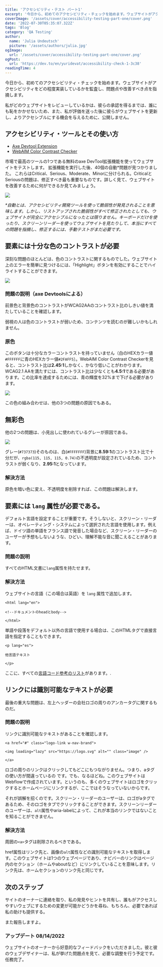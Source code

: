 ```yaml
---
title: 'アクセシビリティ・テスト パート1'
excerpt: '今日から、初めてのアクセシビリティ・チェックを始めます。ウェブサイトがアクセシビリティをどの程度実装しているかを監査し、問題点や改善すべき点を指摘していく。。。'
coverImage: '/assets/cover/accessibility-testing-part-one/cover.png'
date: '2022-07-30T05:35:07.322Z'
tags: 'Blog'
category: 'QA Testing'
author:
  name: 'Julia Undeutsch'
  picture: '/assets/authors/julia.jpg'
ogImage:
  url: '/assets/cover/accessibility-testing-part-one/cover.png'
ogPost:
  url: 'https://dev.to/en/yuridevat/accessibility-check-1-3c38'
readingTime: 4
---
```


今日から、初めてのアクセシビリティ・チェックを始めます。ウェブサイトがアクセシビリティをどの程度実装しているかを監査し、問題点や改善すべき点を指摘します。

私がどのウェブサイトをレビューしているかは、彼らの承認を得るまでは、誰にも恥をかかせないため、また、私が評価を送った後に彼らがウェブサイトを更新し、よりアクセシブルにする機会を与えるために、公開しません。

## アクセシビリティ・ツールとその使い方

- [Axe Devtool Extension](https://www.deque.com/axe/browser-extensions/)
- [WebAIM Color Contrast Checker](https://webaim.org/resources/contrastchecker/)

市場で最高のツールの1つである無料のaxe DevTool拡張機能を使ってウェブサイトをテストします。
拡張機能を実行した後、40個の自動\*問題が見つかりました。
これらはCritical、Serious、Moderate、Minorに分けられる。CriticalとSeriousの問題は、修正すべき最も重要なものです。詳しく見て、ウェブサイトを改善するために何ができるか見てみましょう。

![](/assets/cover/accessibility-testing-part-one/image-1.png)

_\*自動とは、アクセシビリティ開発ツールを使って脆弱性が発見されることを意味します。しかし、リストアップされた脆弱性がすべて修正されたとしても、ウェブサイトが完全にアクセシブルになったとは限りません。キーボードだけを使ったり、スクリーンリーダーを使ってウェブサイトを見たりして、本当にすべての問題を指摘し、修正するには、手動テストがまだ必要です。_

## 要素には十分な色のコントラストが必要

深刻な問題のほとんどは、色のコントラストに関するものでした。ウェブサイト上のエラーを簡単に見つけるには、「Highlight」ボタンを有効にすることでハイライトすることができます。

![](/assets/cover/accessibility-testing-part-one/image-2.png)

### 問題の説明（axe Devtoolsによる）

前景色と背景色のコントラストがWCAG2AAのコントラスト比のしきい値を満たしていることを確認します。

弱視の人は色のコントラストが弱いため、コンテンツを読むのが難しいかもしれません。

### 原色

このボタンは十分なカラーコントラストを持っていません（白のHEXカラー値`#FFFFFF`に青のHEXカラー値`#2FAFF5`）。WebAIM Color Contrast Checkerを見ると、コントラスト比は**2.45:1**しかなく、かなり低いことがわかります。WCAG2.1 AAを満たすには、コントラスト比は少なくとも**4.5:1**である必要があります。この比率を達成するためには、青の輝度を32%まで下げる必要があります。

![](/assets/cover/accessibility-testing-part-one/image-3.png)

この色の組み合わせは、他の3つの問題の原因でもある。

## 無彩色

他の2つの問題は、小見出しに使われているグレーが原因である。

![](/assets/cover/accessibility-testing-part-one/image-4.png)

グレー(`#737373`)そのものは、白(`#FFFFFFF`)背景に**8.59:1**のコントラスト比で十分だが、`rgba(115, 115, 115, 0.74)`の不透明度が設定されているため、コントラストが弱くなり、**2.95:1**となっています。

### 解決方法

原色を暗い色に変え、不透明度を削除すれば、この問題は解決します。

## 要素には `lang` 属性が必要である。

デフォルト言語を設定することが重要です。そうしないと、スクリーン・リーダーは、オペレーティング・システムによって選択された言語を使用します。例えば、ドイツ語の単語をフランス語で発音した場合など、スクリーン・リーダーのユーザーが予想もしないような、ひどい、理解不能な音に聞こえることがあります。

### 問題の説明

すべてのHTML文書に`lang`属性を持たせます。

### 解決方法

ウェブサイトの言語（この場合は英語）を `lang` 属性で追加します。

`<html lang="en">`

`<!--ドキュメントのheadとbody-->`

`</html>`

単語や段落をデフォルト以外の言語で使用する場合は、このHTMLタグで直接言語を指定することもできます。

`<p lang="es">`

`他言語テキスト`

`</p>`

ここに、すべての[言語コード参考のリスト](https://www.w3schools.com/tags/ref_language_codes.asp)があります。.

## リンクには識別可能なテキストが必要

最後の重大な問題は、左上ヘッダーの会社ロゴの周りのアンカータグに関するものだ。

### 問題の説明

リンクに識別可能なテキストがあることを確認します。

`<a href="#" class="logo-link w-nav-brand">`

`<img loading="lazy" src="https://logo.svg" alt="" class="image" />`

`</a>`

ロゴの周りのリンクはクリックしてもどこにもつながりません。つまり、aタグの使い方が間違っているの です。でも、なるほどね。このウェブサイトはWebflowで作成されています。というのも、多くのウェブサイトはロゴをクリックするとホームページにリンクするが、ここではそうなっていないからです。

それが誤解を招くのです。スクリーン・リーダーのユーザーは、ロゴがaタグであるため、そのロゴをタブでクリックすることができます。スクリーンリーダーのユーザーは、`alt`属性やaria-labelによって、これが本当のリンクではないことを知ることができません。

### 解決方法

周囲の`<a>`タグは削除されるべきである。

href属性はリンク先と、画像の`alt`属性などの識別可能なテキストを取得します。このウェブサイトは1つのウェブページであり、ナビバーのリンクはページ内のセクション（ホームやaboutなど）にリンクしていることを意味します。リンク先は、ホームセクションのリンク先と同じです。

## 次のステップ

サイトのオーナーに連絡を取り、私の発見やヒントを共有し、誰もがアクセスしやすいウェブにするための変更が可能かどうかを尋ね、もちろん、必要であれば私の助けも提供する。

また報告しますよ。

### アップデート 08/14/2022

ウェブサイトのオーナーから好意的なフィードバックをいただきました。彼と彼のウェブデザイナーは、私が挙げた問題点を見て、必要な調整を行う予定です。任務完了。

